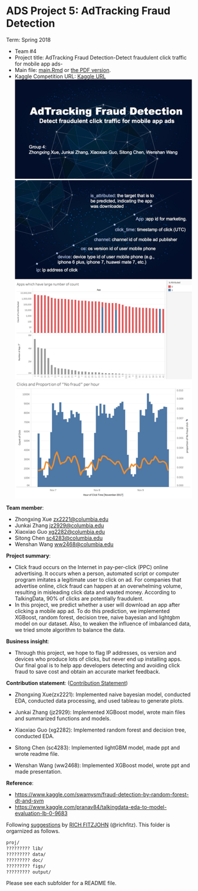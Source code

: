 # ADS Project 5: AdTracking Fraud Detection

Term: Spring 2018

+ Team #4
+ Project title: AdTracking Fraud Detection-Detect fraudulent click traffic for mobile app ads-
+ Main file: [main.Rmd](doc/main.Rmd) or [the PDF version](doc/main.pdf). 
+ Kaggle Competition URL: [Kaggle URL](https://www.kaggle.com/c/talkingdata-adtracking-fraud-detection)
![image](figs/Title.png)
![image](figs/Feature.png)
![image](figs/eda_app.png)
![image](figs/eda_hour.png)

**Team member**:

+ Zhongxing Xue zx2221@columbia.edu
+ Junkai Zhang jz2929@columbia.edu
+ Xiaoxiao Guo xg2282@columbia.edu
+ Sitong Chen sc4283@columbia.edu
+ Wenshan Wang ww2468@columbia.edu

**Project summary**:
  + Click fraud occurs on the Internet in pay-per-click (PPC) online advertising. It occurs when a person, automated script or computer program imitates a legitimate user to click on ad. For companies that advertise online, click fraud can happen at an overwhelming volume, resulting in misleading click data and wasted money. According to TalkingData, 90% of clicks are potentially fraudulent.
  + In this project, we predict whether a user will download an app after clicking a mobile app ad. To do this prediction, we implemented XGBoost, random forest, decision tree, naive bayesian and lightgbm model on our dataset. Also, to weaken the influence of imbalanced data, we tried smote algorithm to balance the data.

**Business insight**:
  + Through this project, we hope to flag IP addresses, os version and devices who produce lots of clicks, but never end up installing apps. Our final goal is to help app developers detecting and avoiding click fraud to save cost and obtain an accurate market feedback.

**Contribution statement**: ([Contribution Statement](doc/a_note_on_contributions.md))
+ Zhongxing Xue(zx2221): Implemented naive bayesian model, conducted EDA, conducted data processing, and used tableau to generate plots.

+ Junkai Zhang (jz2929): Implemented XGBoost model, wrote main files and summarized functions and models.

+ Xiaoxiao Guo (xg2282): Implemented random forest and decision tree, conducted EDA.

+ Sitong Chen (sc4283): Implemented lightGBM model, made ppt and wrote readme file.

+ Wenshan Wang (ww2468): Implemented XGBoost model, wrote ppt and made presentation.

**Reference**:
+ https://www.kaggle.com/swamysm/fraud-detection-by-random-forest-dt-and-svm
+ https://www.kaggle.com/pranav84/talkingdata-eda-to-model-evaluation-lb-0-9683

Following [suggestions](http://nicercode.github.io/blog/2013-04-05-projects/) by [RICH FITZJOHN](http://nicercode.github.io/about/#Team) (@richfitz). This folder is orgarnized as follows.

```
proj/
????????? lib/
????????? data/
????????? doc/
????????? figs/
????????? output/
```

Please see each subfolder for a README file.
